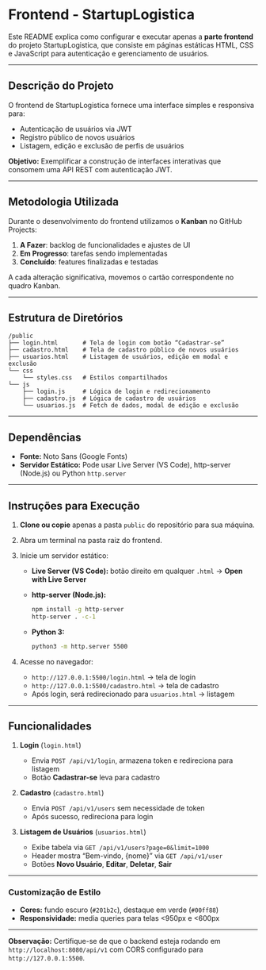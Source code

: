 # Frontend - StartupLogistica

Este README explica como configurar e executar apenas a **parte frontend** do projeto StartupLogistica, que consiste em páginas estáticas HTML, CSS e JavaScript para autenticação e gerenciamento de usuários.

---

## Descrição do Projeto

O frontend de StartupLogistica fornece uma interface simples e responsiva para:

* Autenticação de usuários via JWT
* Registro público de novos usuários
* Listagem, edição e exclusão de perfis de usuários

**Objetivo:** Exemplificar a construção de interfaces interativas que consomem uma API REST com autenticação JWT.

---

## Metodologia Utilizada

Durante o desenvolvimento do frontend utilizamos o **Kanban** no GitHub Projects:

1. **A Fazer**: backlog de funcionalidades e ajustes de UI
2. **Em Progresso**: tarefas sendo implementadas
3. **Concluído**: features finalizadas e testadas

A cada alteração significativa, movemos o cartão correspondente no quadro Kanban.

---

## Estrutura de Diretórios

```
/public
├── login.html       # Tela de login com botão “Cadastrar-se”
├── cadastro.html    # Tela de cadastro público de novos usuários
├── usuarios.html    # Listagem de usuários, edição em modal e exclusão
└── css
    └── styles.css   # Estilos compartilhados
└── js
    ├── login.js     # Lógica de login e redirecionamento
    ├── cadastro.js  # Lógica de cadastro de usuários
    └── usuarios.js  # Fetch de dados, modal de edição e exclusão
```

---

## Dependências

* **Fonte:** Noto Sans (Google Fonts)
* **Servidor Estático:** Pode usar Live Server (VS Code), http-server (Node.js) ou Python `http.server`

---

## Instruções para Execução

1. **Clone ou copie** apenas a pasta `public` do repositório para sua máquina.
2. Abra um terminal na pasta raiz do frontend.
3. Inicie um servidor estático:

   * **Live Server (VS Code):** botão direito em qualquer `.html` → **Open with Live Server**
   * **http-server (Node.js):**

     ```bash
     npm install -g http-server
     http-server . -c-1
     ```
   * **Python 3:**

     ```bash
     python3 -m http.server 5500
     ```
4. Acesse no navegador:

   * `http://127.0.0.1:5500/login.html` → tela de login
   * `http://127.0.0.1:5500/cadastro.html` → tela de cadastro
   * Após login, será redirecionado para `usuarios.html` → listagem

---

## Funcionalidades

1. **Login** (`login.html`)

   * Envia `POST /api/v1/login`, armazena token e redireciona para listagem
   * Botão **Cadastrar-se** leva para cadastro

2. **Cadastro** (`cadastro.html`)

   * Envia `POST /api/v1/users` sem necessidade de token
   * Após sucesso, redireciona para login

3. **Listagem de Usuários** (`usuarios.html`)

   * Exibe tabela via `GET /api/v1/users?page=0&limit=1000`
   * Header mostra “Bem-vindo, {nome}” via `GET /api/v1/user`
   * Botões **Novo Usuário**, **Editar**, **Deletar**, **Sair**

---

### Customização de Estilo

* **Cores:** fundo escuro (`#201b2c`), destaque em verde (`#00ff88`)
* **Responsividade:** media queries para telas <950px e <600px

---

**Observação:** Certifique-se de que o backend esteja rodando em `http://localhost:8080/api/v1` com CORS configurado para `http://127.0.0.1:5500`.
